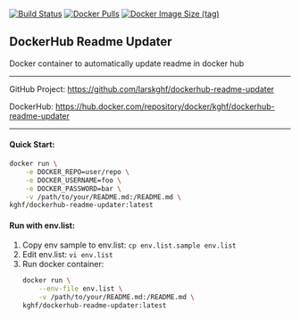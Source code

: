 [![Build Status](https://drone.kghf.io/api/badges/larskghf/dockerhub-readme-updater/status.svg)](https://drone.kghf.io/larskghf/dockerhub-readme-updater)
[![Docker Pulls](https://img.shields.io/docker/pulls/kghf/dockerhub-readme-updater)](https://hub.docker.com/r/kghf/dockerhub-readme-updater)
[![Docker Image Size (tag)](https://img.shields.io/docker/image-size/kghf/dockerhub-readme-updater/latest)](https://hub.docker.com/r/kghf/dockerhub-readme-updater)
## DockerHub Readme Updater

Docker container to automatically update readme in docker hub

---

GitHub Project: https://github.com/larskghf/dockerhub-readme-updater

DockerHub: https://hub.docker.com/repository/docker/kghf/dockerhub-readme-updater

---
#### Quick Start:
```bash
docker run \
    -e DOCKER_REPO=user/repo \
    -e DOCKER_USERNAME=foo \
    -e DOCKER_PASSWORD=bar \
    -v /path/to/your/README.md:/README.md \
kghf/dockerhub-readme-updater:latest
```

#### Run with env.list:

1) Copy env sample to env.list:  ```cp env.list.sample env.list```
2) Edit env.list:  ```vi env.list```
3) Run docker container: 
    ```bash
    docker run \
        --env-file env.list \
        -v /path/to/your/README.md:/README.md \
    kghf/dockerhub-readme-updater:latest
    ```